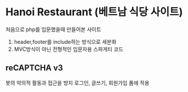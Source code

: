 # Hanoi Restaurant (베트남 식당 사이트)
처음으로 php를 입문했을때 만들어본 사이트

1. header,footer를 include하는 방식으로 세분화
2. MVC방식이 아닌 전형적인 입문자용 스파게티 코드

## reCAPTCHA v3
봇의 악의적 활동과 접근을 방지 
로그인, 글쓰기, 회원가입 폼에 적용
